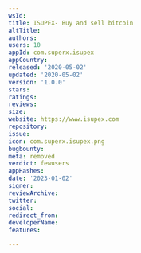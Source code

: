 ```yaml
---
wsId: 
title: ISUPEX- Buy and sell bitcoin
altTitle: 
authors: 
users: 10
appId: com.superx.isupex
appCountry: 
released: '2020-05-02'
updated: '2020-05-02'
version: '1.0.0'
stars: 
ratings: 
reviews: 
size: 
website: https://www.isupex.com
repository: 
issue: 
icon: com.superx.isupex.png
bugbounty: 
meta: removed
verdict: fewusers
appHashes: 
date: '2023-01-02'
signer: 
reviewArchive: 
twitter: 
social: 
redirect_from: 
developerName: 
features: 

---
```


